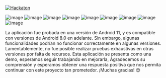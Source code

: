 [![Hackaton](https://img.youtube.com/vi/-9hBo1u23EI/0.jpg)](https://www.youtube.com/watch?v=-9hBo1u23EI)



![image](https://github.com/user-attachments/assets/2143ba7c-4bf5-4583-8d50-b2e31af79977)
![image](https://github.com/user-attachments/assets/67ffe07b-5813-4077-aca8-e80080822eaf)
![image](https://github.com/user-attachments/assets/456f8ab5-2ef6-4252-9c49-a8e0bc1f29ad)
![image](https://github.com/user-attachments/assets/2867df66-5e8c-4fb6-9d9a-91b25c4c5324)
![image](https://github.com/user-attachments/assets/c5d02cd5-0476-4a8c-a156-ea7493789a13)
![image](https://github.com/user-attachments/assets/46bd53b4-e41e-409f-bc56-b2765128500d)
![image](https://github.com/user-attachments/assets/0a0fb83a-f663-464e-9ea9-4b0136de01eb)
![image](https://github.com/user-attachments/assets/620a5d30-328f-4d6f-b696-3f3b76044b67)
![image](https://github.com/user-attachments/assets/05cbb282-c503-43b0-adf8-fd32bec288b4)

La aplicación fue probada en una versión de Android 11, y es compatible con versiones de Android 8.0 en adelante. Sin embargo, algunas funcionalidades podrían no funcionar correctamente en algunas versiones. Lamentablemente, no fue posible realizar pruebas exhaustivas en otras versiones por falta de recursos. Esta aplicación se presenta como una demo, esperamos seguir trabajando en mejorarla, Agradecemos su comprensión y esperamos obtener una respuesta positiva que nos permita continuar con este proyecto tan prometedor. ¡Muchas gracias! 😊
